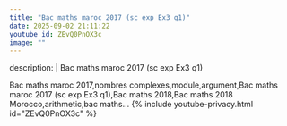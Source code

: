```yaml
---
title: "Bac maths maroc 2017 (sc exp Ex3 q1)"
date: 2025-09-02 21:11:22 
youtube_id: ZEvQ0PnOX3c
image: ""
---
```

description: |
  Bac maths maroc 2017 (sc exp Ex3 q1)
  
  Bac maths maroc 2017,nombres complexes,module,argument,Bac maths maroc 2017 (sc exp Ex3 q1),Bac maths 2018,Bac maths 2018 Morocco,arithmetic,bac maths...
{% include youtube-privacy.html id="ZEvQ0PnOX3c" %}
